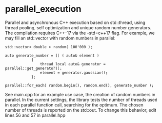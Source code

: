 # parallel_execution
Parallel and asynchronous C++ execution based on std::thread, using thread pooling, self optimization and unique random number generators.
The compilation requires C++-17 via the -std=c++17 flag. For example, we may fill an std::vector with random numbers in parallel:
```
std::vector< double > random( 100'000 );

auto generate_number = [] ( auto& element )
            {   
                thread_local auto& generator = parallel::get_generator(); 
                element = generator.gaussian();
            };
    
parallel::for_each( random.begin(), random.end(), generate_number );
```
See main.cpp for an example use case, the creation of random numbers in parallel. 
In the current settings, the library tests the number of threads used in each parallel function call, searching for the optimum.
The chosen number of threads is reported on the std::out. 
To change this behavior, edit lines 56 and 57 in parallel.hpp
 
